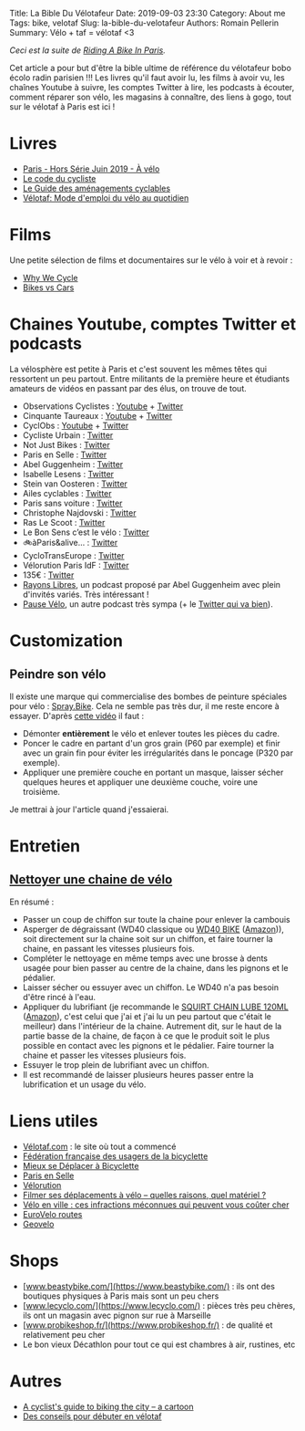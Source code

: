 Title: La Bible Du Vélotafeur
Date: 2019-09-03 23:30
Category: About me
Tags: bike, velotaf
Slug: la-bible-du-velotafeur
Authors: Romain Pellerin
Summary: Vélo + taf = vélotaf <3

*Ceci est la suite de [Riding A Bike In Paris]({filename}/riding-a-bike-in-paris.md).*

Cet article a pour but d'être la bible ultime de référence du vélotafeur bobo écolo radin parisien !!! Les livres qu'il faut avoir lu, les films à avoir vu, les chaînes Youtube à suivre, les comptes Twitter à lire, les podcasts à écouter, comment réparer son vélo, les magasins à connaître, des liens à gogo, tout sur le vélotaf à Paris est ici !

# Livres

- [Paris - Hors Série Juin 2019 - À vélo]({filename}/extra/Paris_HS_Velo_Juin-2019.pdf)
- [Le code du cycliste](https://www.editions-dalloz.fr/le-code-du-cycliste.html)
- [Le Guide des aménagements cyclables](https://parisenselle.fr/guide-amenagements-cyclables-paris-en-selle/)
- [Vélotaf: Mode d'emploi du vélo au quotidien](https://www.amazon.fr/dp/2072827701/)

# Films

Une petite sélection de films et documentaires sur le vélo à voir et à revoir :

- [Why We Cycle](http://whywecycle.eu/)
- [Bikes vs Cars](http://www.bikes-vs-cars.com/)

# Chaines Youtube, comptes Twitter et podcasts

La vélosphère est petite à Paris et c'est souvent les mêmes têtes qui ressortent un peu partout. Entre militants de la première heure et étudiants amateurs de vidéos en passant par des élus, on trouve de tout.

- Observations Cyclistes : [Youtube](https://www.youtube.com/c/ObservationsCyclistes) + [Twitter](https://twitter.com/OCyclistes)
- Cinquante Taureaux : [Youtube](https://www.youtube.com/channel/UC8rE-HbmlCjj_xWwPm13grQ) + [Twitter](https://twitter.com/50_euros)
- CyclObs : [Youtube](https://www.youtube.com/channel/UCfytFPh4b0SIE0HsbPEXlUw) + [Twitter](https://twitter.com/Cycl_Obs)
- Cycliste Urbain : [Twitter](https://twitter.com/CyclisteUrbain)
- Not Just Bikes : [Twitter](https://twitter.com/notjustbikes)
- Paris en Selle : [Twitter](https://twitter.com/ParisEnSelle)
- Abel Guggenheim : [Twitter](https://twitter.com/cyclAbel)
- Isabelle Lesens : [Twitter](https://twitter.com/isaduvelo)
- Stein van Oosteren : [Twitter](https://twitter.com/LCyclable)
- Ailes cyclables : [Twitter](https://twitter.com/AilesCyclables)
- Paris sans voiture : [Twitter](https://twitter.com/parisansvoiture)
- Christophe Najdovski : [Twitter](https://twitter.com/C_Najdovski)
- Ras Le Scoot : [Twitter](https://twitter.com/RasLeScoot)
- Le Bon Sens c’est le vélo : [Twitter](https://twitter.com/LeBonSens10)
- 🚲àParis&alive... : [Twitter](https://twitter.com/Marredescons2)
- CycloTransEurope : [Twitter](https://twitter.com/eurovelo3)
- Vélorution Paris IdF : [Twitter](https://twitter.com/velorutionParis)
- 135€ : [Twitter](https://twitter.com/135euros)
- [Rayons Libres](https://cause-commune.fm/podcastfilter/rayons-libres/), un podcast proposé par Abel Guggenheim avec plein d'invités variés. Très intéressant !
- [Pause Vélo](https://www.pausevelo.com), un autre podcast très sympa (+ le [Twitter qui va bien](https://twitter.com/PauseVelo)).

# Customization

## Peindre son vélo

Il existe une marque qui commercialise des bombes de peinture spéciales pour vélo : [Spray.Bike](https://spray.bike/). Cela ne semble pas très dur, il me reste encore à essayer. D'après [cette vidéo](https://www.youtube.com/watch?v=N-zWhFou4Wo) il faut :

- Démonter **entièrement** le vélo et enlever toutes les pièces du cadre.
- Poncer le cadre en partant d'un gros grain (P60 par exemple) et finir avec un grain fin pour éviter les irrégularités dans le poncage (P320 par exemple).
- Appliquer une première couche en portant un masque, laisser sécher quelques heures et appliquer une deuxième couche, voire une troisième.

Je mettrai à jour l'article quand j'essaierai.

# Entretien

## [Nettoyer une chaine de vélo](https://www.youtube.com/watch?v=_xiK81FGtz8)

En résumé :

- Passer un coup de chiffon sur toute la chaine pour enlever la cambouis
- Asperger de dégraissant (WD40 classique ou [WD40 BIKE](https://www.wd40.com/products/wd-40-bike-degreaser/) ([Amazon](https://www.amazon.fr/dp/B00URGEYZY))), soit directement sur la chaine soit sur un chiffon, et faire tourner la chaine, en passant les vitesses plusieurs fois.
- Compléter le nettoyage en même temps avec une brosse à dents usagée pour bien passer au centre de la chaine, dans les pignons et le pédalier.
- Laisser sécher ou essuyer avec un chiffon. Le WD40 n'a pas besoin d'être rincé à l'eau.
- Appliquer du lubrifiant (je recommande le [SQUIRT CHAIN LUBE 120ML](https://www.squirtcyclingproducts.com/) ([Amazon](https://www.amazon.fr/dp/B00ANNR15G)), c'est celui que j'ai et j'ai lu un peu partout que c'était le meilleur) dans l'intérieur de la chaine. Autrement dit, sur le haut de la partie basse de la chaine, de façon à ce que le produit soit le plus possible en contact avec les pignons et le pédalier. Faire tourner la chaine et passer les vitesses plusieurs fois.
- Essuyer le trop plein de lubrifiant avec un chiffon.
- Il est recommandé de laisser plusieurs heures passer entre la lubrification et un usage du vélo.

# Liens utiles

- [Vélotaf.com](http://www.velotaf.com/) : le site où tout a commencé
- [Fédération française des usagers de la bicyclette](https://www.fub.fr/)
- [Mieux se Déplacer à Bicyclette](https://mdb-idf.org/)
- [Paris en Selle](https://parisenselle.fr/)
- [Vélorution](http://velorution.org/)
- [Filmer ses déplacements à vélo – quelles raisons, quel matériel ?](https://frerelaroute.wordpress.com/2017/09/27/filmer-ses-deplacements-a-velo-quelles-raisons-quel-materiel/)
- [Vélo en ville : ces infractions méconnues qui peuvent vous coûter cher](http://www.leparisien.fr/info-paris-ile-de-france-oise/transports/velo-en-ville-ces-infractions-punies-de-135-euros-d-amende-25-03-2019-8039439.php)
- [EuroVelo routes](http://www.eurovelo.com/en/eurovelos)
- [Geovelo](http://www.geovelo.fr)

# Shops

- [www.beastybike.com/](https://www.beastybike.com/) : ils ont des boutiques physiques à Paris mais sont un peu chers
- [www.lecyclo.com/](https://www.lecyclo.com/) : pièces très peu chères, ils ont un magasin avec pignon sur rue à Marseille
- [www.probikeshop.fr/](https://www.probikeshop.fr/) : de qualité et relativement peu cher
- Le bon vieux Décathlon pour tout ce qui est chambres à air, rustines, etc

# Autres

- [A cyclist's guide to biking the city – a cartoon](https://www.theguardian.com/cities/2019/jun/28/a-cyclists-guide-to-biking-the-city-a-cartoon)
- [Des conseils pour débuter en vélotaf](http://forum.velotaf.com/topic/28351-des-conseils-pour-debuter-en-velotaf/)
